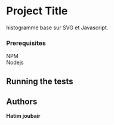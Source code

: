 # Project Title

histogramme base sur SVG et Javascript.



### Prerequisites

NPM <br>
Nodejs <br>


## Running the tests



## Authors
**Hatim joubair** 
